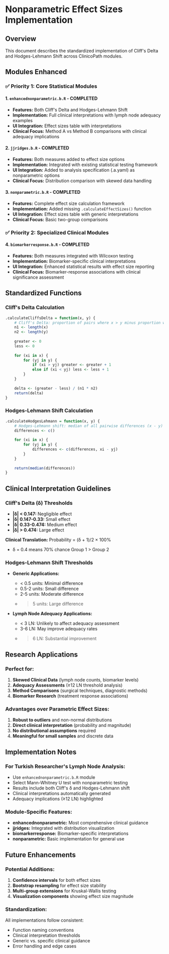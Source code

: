 # Nonparametric Effect Sizes Implementation

## Overview
This document describes the standardized implementation of Cliff's Delta and Hodges-Lehmann Shift across ClinicoPath modules.

## Modules Enhanced

### ✅ Priority 1: Core Statistical Modules

#### 1. `enhancednonparametric.b.R` - COMPLETED
- **Features:** Both Cliff's Delta and Hodges-Lehmann Shift
- **Implementation:** Full clinical interpretations with lymph node adequacy examples
- **UI Integration:** Effect sizes table with interpretations
- **Clinical Focus:** Method A vs Method B comparisons with clinical adequacy implications

#### 2. `jjridges.b.R` - COMPLETED  
- **Features:** Both measures added to effect size options
- **Implementation:** Integrated with existing statistical testing framework
- **UI Integration:** Added to analysis specification (.a.yaml) as nonparametric options
- **Clinical Focus:** Distribution comparison with skewed data handling

#### 3. `nonparametric.b.R` - COMPLETED
- **Features:** Complete effect size calculation framework
- **Implementation:** Added missing `.calculateEffectSizes()` function
- **UI Integration:** Effect sizes table with generic interpretations
- **Clinical Focus:** Basic two-group comparisons

### ✅ Priority 2: Specialized Clinical Modules

#### 4. `biomarkerresponse.b.R` - COMPLETED
- **Features:** Both measures integrated with Wilcoxon testing
- **Implementation:** Biomarker-specific clinical interpretations
- **UI Integration:** Enhanced statistical results with effect size reporting
- **Clinical Focus:** Biomarker-response associations with clinical significance assessment

## Standardized Functions

### Cliff's Delta Calculation
```r
.calculateCliffsDelta = function(x, y) {
    # Cliff's Delta: proportion of pairs where x > y minus proportion where x < y
    n1 <- length(x)
    n2 <- length(y)
    
    greater <- 0
    less <- 0
    
    for (xi in x) {
        for (yj in y) {
            if (xi > yj) greater <- greater + 1
            else if (xi < yj) less <- less + 1
        }
    }
    
    delta <- (greater - less) / (n1 * n2)
    return(delta)
}
```

### Hodges-Lehmann Shift Calculation
```r
.calculateHodgesLehmann = function(x, y) {
    # Hodges-Lehmann shift: median of all pairwise differences (x - y)
    differences <- c()
    
    for (xi in x) {
        for (yj in y) {
            differences <- c(differences, xi - yj)
        }
    }
    
    return(median(differences))
}
```

## Clinical Interpretation Guidelines

### Cliff's Delta (δ) Thresholds
- **|δ| < 0.147:** Negligible effect
- **|δ| 0.147-0.33:** Small effect  
- **|δ| 0.33-0.474:** Medium effect
- **|δ| > 0.474:** Large effect

**Clinical Translation:** Probability = (δ + 1)/2 × 100%
- δ = 0.4 means 70% chance Group 1 > Group 2

### Hodges-Lehmann Shift Thresholds
- **Generic Applications:**
  - < 0.5 units: Minimal difference
  - 0.5-2 units: Small difference  
  - 2-5 units: Moderate difference
  - > 5 units: Large difference

- **Lymph Node Adequacy Applications:**
  - < 3 LN: Unlikely to affect adequacy assessment
  - 3-6 LN: May improve adequacy rates  
  - > 6 LN: Substantial improvement

## Research Applications

### Perfect for:
1. **Skewed Clinical Data** (lymph node counts, biomarker levels)
2. **Adequacy Assessments** (≥12 LN threshold analysis)
3. **Method Comparisons** (surgical techniques, diagnostic methods)
4. **Biomarker Research** (treatment response associations)

### Advantages over Parametric Effect Sizes:
1. **Robust to outliers** and non-normal distributions
2. **Direct clinical interpretation** (probability and magnitude)
3. **No distributional assumptions** required
4. **Meaningful for small samples** and discrete data

## Implementation Notes

### For Turkish Researcher's Lymph Node Analysis:
- Use `enhancednonparametric.b.R` module
- Select Mann-Whitney U test with nonparametric testing
- Results include both Cliff's δ and Hodges-Lehmann shift
- Clinical interpretations automatically generated
- Adequacy implications (≥12 LN) highlighted

### Module-Specific Features:
- **enhancednonparametric:** Most comprehensive clinical guidance
- **jjridges:** Integrated with distribution visualization
- **biomarkerresponse:** Biomarker-specific interpretations
- **nonparametric:** Basic implementation for general use

## Future Enhancements

### Potential Additions:
1. **Confidence intervals** for both effect sizes
2. **Bootstrap resampling** for effect size stability
3. **Multi-group extensions** for Kruskal-Wallis testing
4. **Visualization components** showing effect size magnitude

### Standardization:
All implementations follow consistent:
- Function naming conventions
- Clinical interpretation thresholds  
- Generic vs. specific clinical guidance
- Error handling and edge cases